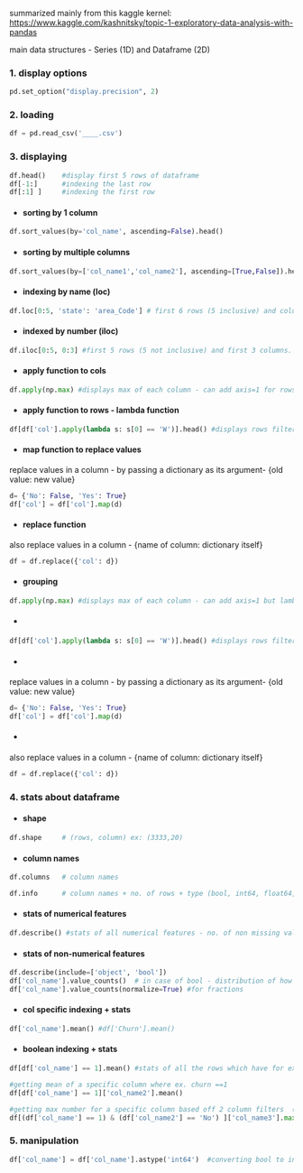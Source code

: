 summarized mainly from this kaggle kernel: https://www.kaggle.com/kashnitsky/topic-1-exploratory-data-analysis-with-pandas 

main data structures - Series (1D) and Dataframe (2D)

 ### 1. display options
```python
pd.set_option("display.precision", 2)

```
 ### 2. loading
```python
df = pd.read_csv('____.csv')
```

 ### 3. displaying 
```python
df.head()    #display first 5 rows of dataframe
df[-1:]      #indexing the last row
df[:1] ]     #indexing the first row 
```

  * #### sorting by 1 column
  ```python
  df.sort_values(by='col_name', ascending=False).head()
  ```
  
  * #### sorting by multiple columns
  ```python
  df.sort_values(by=['col_name1','col_name2'], ascending=[True,False]).head()
  ```
  
   * #### indexing by name (loc)
  ```python
  df.loc[0:5, 'state': 'area_Code'] # first 6 rows (5 inclusive) and columns labelled from state to area code
  ```
   * #### indexed by number (iloc)
  ```python
  df.iloc[0:5, 0:3] #first 5 rows (5 not inclusive) and first 3 columns.
  ```
  
  * #### apply function to cols
  ```python
  df.apply(np.max) #displays max of each column - can add axis=1 for rows but lambda functions are more convenient
  ```
  
  * #### apply function to rows - lambda function
  ```python
  df[df['col'].apply(lambda s: s[0] == 'W')].head() #displays rows filtered by that column where value starts with W
  ```
  
   * #### map function to replace values
   replace values in a column - by passing a dictionary as its argument- {old value: new value}
  ```python
  d= {'No': False, 'Yes': True}
  df['col'] = df['col'].map(d)
  ```
   * #### replace function
   also replace values in a column - {name of column: dictionary itself}
  ```python
  df = df.replace({'col': d})
  ```


  * #### grouping
  ```python
  df.apply(np.max) #displays max of each column - can add axis=1 but lambda functions are more convenient
  ```
  
  * #### 
  ```python
  df[df['col'].apply(lambda s: s[0] == 'W')].head() #displays rows filtered by that column where value starts with W
  ```
  
   * #### 
   replace values in a column - by passing a dictionary as its argument- {old value: new value}
  ```python
  d= {'No': False, 'Yes': True}
  df['col'] = df['col'].map(d)
  ```
   * #### 
   also replace values in a column - {name of column: dictionary itself}
  ```python
  df = df.replace({'col': d})
  ```
### 4. stats about dataframe

* #### shape
```python
df.shape     # (rows, column) ex: (3333,20)
```
* #### column names
```python
df.columns   # column names
```

```python
df.info      # column names + no. of rows + type (bool, int64, float64, object) - CAN FIND IF MISSING ENTRIES (don't match up to no. of rows in shape)
```

* #### stats of numerical features
```python
df.describe() #stats of all numerical features - no. of non missing values(Count), mean, std dev, range, median, 0.25 and 0.75 quartiles
```


* #### stats of non-numerical features
```python
df.describe(include=['object', 'bool'])
df['col_name'].value_counts()  # in case of bool - distribution of how many rows have 0, and how many are 1
df['col_name'].value_counts(normalize=True) #for fractions

```
  * #### col specific indexing +  stats 
    
```python
df['col_name'].mean() #df['Churn'].mean()
```

  * ####  boolean indexing + stats
```python
df[df['col_name'] == 1].mean() #stats of all the rows which have for ex. churn ==1

#getting mean of a specific column where ex. churn ==1
df[df['col_name'] == 1]['col_name2'].mean()

#getting max number for a specific column based off 2 column filters  (max of col 3 if col 1 and col 3 are satisfied)
df[(df['col_name'] == 1) & (df['col_name2'] == 'No') ]['col_name3'].max()


```
### 5. manipulation
```python
df['col_name'] = df['col_name'].astype('int64')  #converting bool to int64

```
